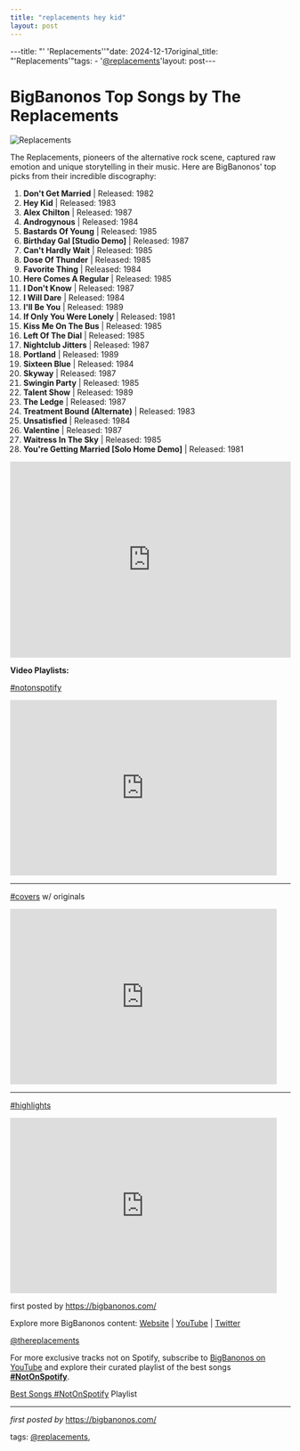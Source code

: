 ```yaml
---
title: "replacements hey kid"
layout: post
---
```

---title: "' 'Replacements''"date: 2024-12-17original_title: "'Replacements'"tags:  - '[@replacements](/tags/replacements/)'layout: post---<h1>BigBanonos Top Songs by The Replacements</h1><img alt="Replacements" src="https://upload.wikimedia.org/wikipedia/commons/e/e7/The_Replacements_%281984_Laura_Levine_portrait%29.jpg" /> <p>The Replacements, pioneers of the alternative rock scene, captured raw emotion and unique storytelling in their music. Here are BigBanonos' top picks from their incredible discography:</p> <ol> <li><strong>Don't Get Married</strong> | Released: 1982</li> <li><strong>Hey Kid</strong> | Released: 1983</li> <li><strong>Alex Chilton</strong> | Released: 1987</li> <li><strong>Androgynous</strong> | Released: 1984</li> <li><strong>Bastards Of Young</strong> | Released: 1985</li> <li><strong>Birthday Gal [Studio Demo]</strong> | Released: 1987</li> <li><strong>Can't Hardly Wait</strong> | Released: 1985</li> <li><strong>Dose Of Thunder</strong> | Released: 1985</li> <li><strong>Favorite Thing</strong> | Released: 1984</li> <li><strong>Here Comes A Regular</strong> | Released: 1985</li> <li><strong>I Don't Know</strong> | Released: 1987</li> <li><strong>I Will Dare</strong> | Released: 1984</li> <li><strong>I'll Be You</strong> | Released: 1989</li> <li><strong>If Only You Were Lonely</strong> | Released: 1981</li> <li><strong>Kiss Me On The Bus</strong> | Released: 1985</li> <li><strong>Left Of The Dial</strong> | Released: 1985</li> <li><strong>Nightclub Jitters</strong> | Released: 1987</li> <li><strong>Portland</strong> | Released: 1989</li> <li><strong>Sixteen Blue</strong> | Released: 1984</li> <li><strong>Skyway</strong> | Released: 1987</li> <li><strong>Swingin Party</strong> | Released: 1985</li> <li><strong>Talent Show</strong> | Released: 1989</li> <li><strong>The Ledge</strong> | Released: 1987</li> <li><strong>Treatment Bound (Alternate)</strong> | Released: 1983</li> <li><strong>Unsatisfied</strong> | Released: 1984</li> <li><strong>Valentine</strong> | Released: 1987</li> <li><strong>Waitress In The Sky</strong> | Released: 1985</li> <li><strong>You're Getting Married [Solo Home Demo]</strong> | Released: 1981</li></ol> <div> <iframe src="https://open.spotify.com/embed/playlist/2KQd2bQwPwpg4NiPzaU7xK?utm_source=generator" width="100%" height="352" frameBorder="0" allowfullscreen="" allow="autoplay; clipboard-write; encrypted-media; fullscreen; picture-in-picture" loading="lazy"></iframe></div> <!-- Additional Video Playlists --><div> <p><b>Video Playlists:</b></p> <p>[#notonspotify](/tags/notonspotify/)</p> <iframe allowfullscreen="" frameborder="0" height="315" src="https://www.youtube.com/embed/DZ5GdCmd12E?list=PLtuNtuTatqI0kFahUCbtbfenC_ET5O_tr" width="95%"></iframe> <hr /> <p>[#covers](/tags/covers/) w/ originals</p> <iframe allowfullscreen="" frameborder="0" height="315" src="https://www.youtube.com/embed/6kR-c6n2asE?list=PLtuNtuTatqI0T_GCRVtVWFUSn_PgEFzjS" width="95%"></iframe> <hr /> <p>[#highlights](/tags/highlights/)</p> <iframe allowfullscreen="" frameborder="0" height="315" src="https://www.youtube.com/embed/cH0apc-2yek?list=PLtuNtuTatqI0z4eO5kFOUtCL7rWMUhZ9P" width="95%"></iframe></div> <p>first posted by <a href="https://bigbanonos.com/">https://bigbanonos.com/</a></p> <div> <p>Explore more BigBanonos content: <a href="https://bigbanonos.com/">Website</a> | <a href="https://www.youtube.com/[@BigBanonos](/tags/BigBanonos/)">YouTube</a> | <a href="https://x.com/bigbanonos">Twitter</a></p></div> <!--Tags--><p>[@thereplacements](/tags/thereplacements/)</p><!--Subscribe and Playlist Links--><div>    <p>For more exclusive tracks not on Spotify, subscribe to <a href="https://www.youtube.com/[@BigBanonos](/tags/BigBanonos/)" target="_blank">BigBanonos on YouTube</a> and explore their curated playlist of the best songs <strong>[#NotOnSpotify](/tags/NotOnSpotify/)</strong>.</p>    <p><a href="https://www.youtube.com/playlist?list=PLtuNtuTatqI0kFahUCbtbfenC_ET5O_tr" target="_blank">Best Songs [#NotOnSpotify](/tags/NotOnSpotify/) Playlist<br /></a></p></div><hr /><p><em>first posted by</em> <a href="https://bigbanonos.com/" rel="noopener" target="_new">https://bigbanonos.com/</a></p><p>tags: [@replacements](/tags/replacements/),</p>